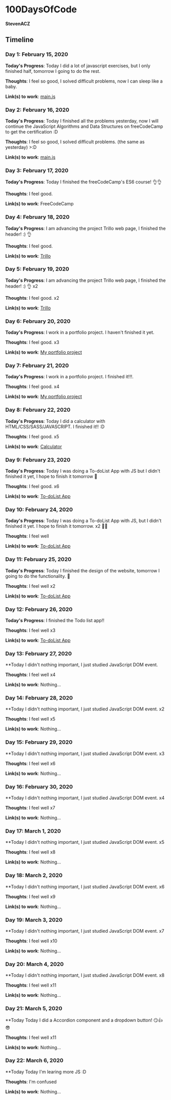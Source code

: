 # 100DaysOfCode

**StevenACZ**

## Timeline

### Day 1: February 15, 2020

**Today's Progress**: Today I did a lot of javascript exercises, but I only finished half, tomorrow I going to do the rest.

**Thoughts**: I feel so good, I solved difficult problems, now I can sleep like a baby. 

**Link(s) to work**: [main.js](https://github.com/StevenACZ/100DaysOfCode/blob/master/Days/Day%201/PachaQtec's%20JavaScript%20Problems/main.js)

### Day 2: February 16, 2020

**Today's Progress**: Today I finished all the problems yesterday, now I will continue the JavaScript Algorithms and Data Structures on freeCodeCamp to get the certification :D

**Thoughts**: I feel so good, I solved difficult problems. (the same as yesterday) >:D

**Link(s) to work**: [main.js](https://github.com/StevenACZ/100DaysOfCode/blob/master/Days/Day%202/PachaQtec's%20JavaScript%20Problems/main.js)

### Day 3: February 17, 2020

**Today's Progress**: Today I finished the freeCodeCamp's ES6 course! 👌👌

**Thoughts**: I feel good.

**Link(s) to work**: FreeCodeCamp

### Day 4: February 18, 2020

**Today's Progress**: I am advancing the project Trillo web page, I finished the header! :) 👌

**Thoughts**: I feel good.

**Link(s) to work**: [Trillo](https://stevenacz.github.io/Trillo/?#)

### Day 5: February 19, 2020

**Today's Progress**: I am advancing the project Trillo web page, I finished the header! :) 👌 x2

**Thoughts**: I feel good. x2

**Link(s) to work**: [Trillo](https://stevenacz.github.io/Trillo/?#)

### Day 6: February 20, 2020

**Today's Progress**: I work in a portfolio project. I haven't finished it yet.

**Thoughts**: I feel good. x3

**Link(s) to work**: [My portfolio project](https://github.com/StevenACZ/Portfolio_Dev)

### Day 7: February 21, 2020

**Today's Progress**: I work in a portfolio project. I finished it!!!.

**Thoughts**: I feel good. x4

**Link(s) to work**: [My portfolio project](https://github.com/StevenACZ/Portfolio_Dev)

### Day 8: February 22, 2020

**Today's Progress**: Today I did a calculator with HTML/CSS/SASS/JAVASCRIPT. I finished it!! :D

**Thoughts**: I feel good. x5

**Link(s) to work**: [Calculator](https://github.com/StevenACZ/CalculatorApp)

### Day 9: February 23, 2020

**Today's Progress**: Today I was doing a To-doList App with JS but I didn't finished it yet, I hope to finish it tomorrow 🙌

**Thoughts**: I feel good. x6

**Link(s) to work**: [To-doList App](https://github.com/StevenACZ/To-doList)

### Day 10: February 24, 2020

**Today's Progress**: Today I was doing a To-doList App with JS, but I didn't finished it yet. I hope to finish it tomorrow. x2 🤔😢

**Thoughts**: I feel well

**Link(s) to work**: [To-doList App](https://github.com/StevenACZ/To-doList)

### Day 11: February 25, 2020

**Today's Progress**: Today I finished the design of the website, tomorrow I going to do the functionality. 🤔

**Thoughts**: I feel well x2

**Link(s) to work**: [To-doList App](https://github.com/StevenACZ/To-doList)

### Day 12: February 26, 2020

**Today's Progress**: I finished the Todo list app!!

**Thoughts**: I feel well x3

**Link(s) to work**: [To-doList App](https://github.com/StevenACZ/To-doList)

### Day 13: February 27, 2020

**Today I didn't nothing important, I just studied JavaScript DOM event.

**Thoughts**: I feel well x4

**Link(s) to work**: Nothing...

### Day 14: February 28, 2020

**Today I didn't nothing important, I just studied JavaScript DOM event. x2

**Thoughts**: I feel well x5

**Link(s) to work**: Nothing...

### Day 15: February 29, 2020

**Today I didn't nothing important, I just studied JavaScript DOM event. x3

**Thoughts**: I feel well x6

**Link(s) to work**: Nothing...

### Day 16: February 30, 2020

**Today I didn't nothing important, I just studied JavaScript DOM event. x4

**Thoughts**: I feel well x7

**Link(s) to work**: Nothing...

### Day 17: March 1, 2020

**Today I didn't nothing important, I just studied JavaScript DOM event. x5

**Thoughts**: I feel well x8

**Link(s) to work**: Nothing...

### Day 18: March 2, 2020

**Today I didn't nothing important, I just studied JavaScript DOM event. x6

**Thoughts**: I feel well x9

**Link(s) to work**: Nothing...

### Day 19: March 3, 2020

**Today I didn't nothing important, I just studied JavaScript DOM event. x7

**Thoughts**: I feel well x10

**Link(s) to work**: Nothing...

### Day 20: March 4, 2020

**Today I didn't nothing important, I just studied JavaScript DOM event. x8

**Thoughts**: I feel well x11

**Link(s) to work**: Nothing...

### Day 21: March 5, 2020

**Today Today I did a Accordion component and a dropdown button! 😏👍😎

**Thoughts**: I feel well x11

**Link(s) to work**: Nothing...

### Day 22: March 6, 2020

**Today Today I'm learing more JS :D

**Thoughts**: I'm confused

**Link(s) to work**: Nothing...
